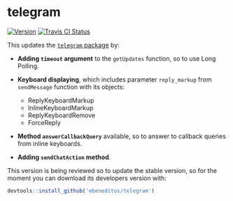 # telegram

[![Version](https://img.shields.io/badge/version-0.6.2--dev-green.svg)]()
[![Travis CI Status](https://travis-ci.org/ebeneditos/telegram.svg?branch=master)](https://travis-ci.org/ebeneditos/telegram)

This updates the [`telegram` package](https://github.com/lbraglia/telegram) by:

- **Adding `timeout` argument**  to the `getUpdates` function, so to use Long Polling.

- **Keyboard displaying**, which includes parameter `reply_markup` from `sendMessage` function with its objects:
    - ReplyKeyboardMarkup
    - InlineKeyboardMarkup
    - ReplyKeyboardRemove
    - ForceReply
    
- **Method `answerCallbackQuery`** available, so to answer to callback queries from inline keyboards.

- **Adding `sendChatAction` method**.

This version is being reviewed so to update the stable version, so for the moment you can download its developers version with:

```r
devtools::install_github('ebeneditos/telegram')
```

